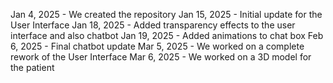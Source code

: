 Jan 4, 2025 - We created the repository
Jan 15, 2025 - Initial update for the User Interface
Jan 18, 2025 - Added transparency effects to the user interface and also chatbot
Jan 19, 2025 - Added animations to chat box
Feb 6, 2025 - Final chatbot update
Mar 5, 2025 - We worked on a complete rework of the User Interface
Mar 6, 2025 - We worked on a 3D model for the patient
